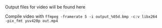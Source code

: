 Output files for video will be found here

Compile video with `ffmpeg -framerate 5 -i output_%05d.bmp -c:v libx264 -pix_fmt yuv420p out.mp4`
